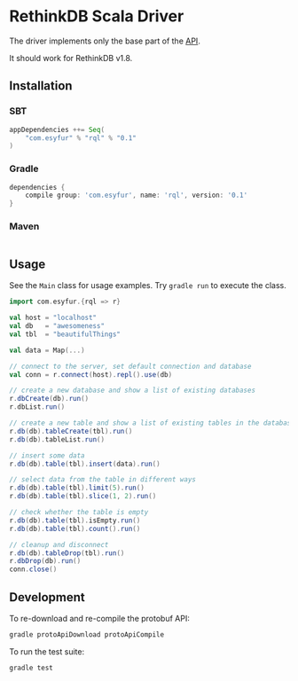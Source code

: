# RethinkDB Scala Driver

The driver implements only the base part of the [API](http://rethinkdb.com/api/).

It should work for RethinkDB v1.8.

## Installation

### SBT

```scala
appDependencies ++= Seq(
    "com.esyfur" % "rql" % "0.1"
)
```

### Gradle

```groovy
dependencies {
    compile group: 'com.esyfur', name: 'rql', version: '0.1'
}
```

### Maven

```xml
```


## Usage

See the `Main` class for usage examples.
Try `gradle run` to execute the class.

```scala
import com.esyfur.{rql => r}

val host = "localhost"
val db   = "awesomeness"
val tbl  = "beautifulThings"

val data = Map(...)

// connect to the server, set default connection and database
val conn = r.connect(host).repl().use(db)

// create a new database and show a list of existing databases
r.dbCreate(db).run()
r.dbList.run()

// create a new table and show a list of existing tables in the database
r.db(db).tableCreate(tbl).run()
r.db(db).tableList.run()

// insert some data
r.db(db).table(tbl).insert(data).run()

// select data from the table in different ways
r.db(db).table(tbl).limit(5).run()
r.db(db).table(tbl).slice(1, 2).run()

// check whether the table is empty
r.db(db).table(tbl).isEmpty.run()
r.db(db).table(tbl).count().run()

// cleanup and disconnect
r.db(db).tableDrop(tbl).run()
r.dbDrop(db).run()
conn.close()
```

## Development

To re-download and re-compile the protobuf API:
```bash
gradle protoApiDownload protoApiCompile
```

To run the test suite:
```bash
gradle test
```
